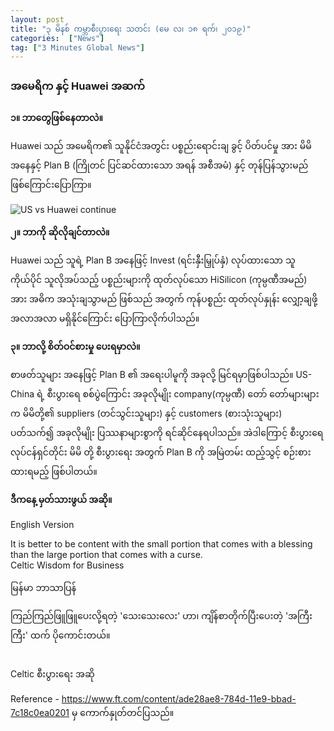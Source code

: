 ```yaml
---
layout: post
title: "၃ မိနစ် ကမ္ဘာစီးပွားရေး သတင်း (မေ လ၊ ၁၈ ရက်၊ ၂၀၁၉)"
categories:  ["News"]
tag: ["3 Minutes Global News"]
---
```


### အမေရိက နှင့် Huawei အဆက်

**၁။ ဘာတွေဖြစ်နေတာလဲ။**

Huawei သည် အမေရိက၏   သူနိုင်ငံအတွင်း ပစ္စည်းရောင်းချ ခွင့် ပိတ်ပင်မှု အား မိမိ အနေနှင့် Plan B (ကြိုတင် ပြင်ဆင်ထားသော အရန် အစီအမံ) နှင့် တုန်ပြန်သွားမည် ဖြစ်ကြောင်းပြောကြာ။
<!-- more -->

<img src="http://drive.google.com/uc?export=view&id=1VydtYIBiY4By0M_AcGFGLZ-BalB59GYF" alt="US vs Huawei continue">

**၂။ ဘာကို ဆိုလိုချင်တာလဲ။**

Huawei သည် သူရဲ့ Plan B အနေဖြင့် Invest (ရင်းနှီးမြှုပ်နှံ) လုပ်ထားသော သူကိုယ်ပိုင် သူလိုအပ်သည့် ပစ္စည်းများကို ထုတ်လုပ်သော HiSilicon (ကုမ္ပဏီအမည်) အား အဓိက အသုံးချသွာမည် ဖြစ်သည် အတွက် ကုန်ပစ္စည်း ထုတ်လုပ်နှုန်း လျှော့ချဖို့ အလာအလာ မရှိနိုင်ကြောင်း  ပြောကြာလိုက်ပါသည်။



**၃။ ဘာလို့ စိတ်ဝင်စားမှု ပေးရမှာလဲ။**

စာဖတ်သူများ အနေဖြင့် Plan B ၏ အရေးပါမူကို အခုလို့ မြင်ရမှာဖြစ်ပါသည်။ US-China ရဲ့ စီးပွားရေ စစ်ပွဲကြောင်း အခုလိုမျိုး company(ကုမ္ပဏီ) တော် တော်များများက မိမိတို့၏ suppliers (တင်သွင်းသူများ) နှင့် customers (စားသုံးသူများ) ပတ်သက်၍ အခုလိုမျိုး ပြဿနာများစွာကို ရင်ဆိုင်နေရပါသည်။ အဲဒါကြောင့် စီးပွားရေ လုပ်ငန်ရှင်တိုင်း မိမိ တို့ စီးပွားရေး အတွက်  Plan B ကို အမြဲတမ်း ထည့်သွင့် စဉ်းစားထားရမည့် ဖြစ်ပါတယ်။

**ဒီကနေ့ မှတ်သားဖွယ် အဆို။**

English Version

It is better to be content with the small portion that comes with a blessing than the large portion that comes with a curse.
<br />
Celtic Wisdom for Business

မြန်မာ ဘာသာပြန်

ကြည်ကြည်ဖြူဖြူပေးလို့ရတဲ့ 'သေးသေးလေး' ဟာ၊
ကျိန်စာတိုက်ပြီးပေးတဲ့ 'အကြီးကြီး' ထက် ပိုကောင်းတယ်။

<br />
Celtic စီးပွားရေး အဆို

Reference -  https://www.ft.com/content/ade28ae8-784d-11e9-bbad-7c18c0ea0201  မှ ကောက်နှုတ်တင်ပြသည်။
